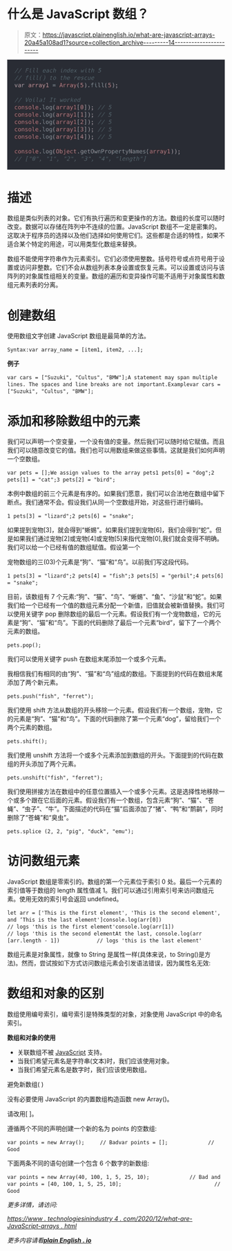 # 什么是 JavaScript 数组？

> 原文：<https://javascript.plainenglish.io/what-are-javascript-arrays-20a45a108ad1?source=collection_archive---------14----------------------->

![](img/9864a53339c3df4ff8f729221329b467.png)

# 描述

数组是类似列表的对象。它们有执行遍历和变更操作的方法。数组的长度可以随时改变。数据可以存储在阵列中不连续的位置。JavaScript 数组不一定是密集的。这取决于程序员的选择以及他们选择如何使用它们。这些都是合适的特性，如果不适合某个特定的用途，可以用类型化数组来替换。

数组不能使用字符串作为元素索引。它们必须使用整数。括号符号或点符号用于设置或访问非整数。它们不会从数组列表本身设置或恢复元素。可以设置或访问与该阵列的对象属性组相关的变量。数组的遍历和变异操作可能不适用于对象属性和数组元素列表的分离。

# 创建数组

使用数组文字创建 JavaScript 数组是最简单的方法。

```
Syntax:var array_name = [item1, item2, ...];
```

**例子**

```
var cars = ["Suzuki", "Cultus", "BMW"];A statement may span multiple lines. The spaces and line breaks are not important.Examplevar cars = ["Suzuki", "Cultus", "BMW"];
```

# 添加和移除数组中的元素

我们可以声明一个空变量，一个没有值的变量。然后我们可以随时给它赋值。而且我们可以随意改变它的值。我们也可以用数组来做这些事情。这就是我们如何声明一个空数组。

```
var pets = [];We assign values to the array pets1 pets[0] = "dog";2 pets[1] = "cat";3 pets[2] = "bird";
```

本例中数组的前三个元素是有序的。如果我们愿意，我们可以合法地在数组中留下断点。我们通常不会。假设我们从同一个空数组开始，对这些行进行编码。

```
1 pets[3] = "lizard";2 pets[6] = "snake";
```

如果提到宠物[3]，就会得到“蜥蜴”。如果我们提到宠物[6]，我们会得到“蛇”。但是如果我们通过宠物[2]或宠物[4]或宠物[5]来指代宠物[0],我们就会变得不明确。我们可以给一个已经有值的数组赋值。假设第一个

宠物数组的三(03)个元素是“狗”、“猫”和“鸟”。以前我们写这段代码。

```
1 pets[3] = "lizard";2 pets[4] = "fish";3 pets[5] = "gerbil";4 pets[6] = "snake";
```

目前，该数组有 7 个元素:“狗”、“猫”、“鸟”、“蜥蜴”、“鱼”、“沙鼠”和“蛇”。如果我们给一个已经有一个值的数组元素分配一个新值，旧值就会被新值替换。我们可以使用关键字 pop 删除数组的最后一个元素。假设我们有一个宠物数组，它的元素是“狗”、“猫”和“鸟”。下面的代码删除了最后一个元素“bird”，留下了一个两个元素的数组。

```
pets.pop();
```

我们可以使用关键字 push 在数组末尾添加一个或多个元素。

我相信我们有相同的由“狗”、“猫”和“鸟”组成的数组。下面提到的代码在数组末尾添加了两个新元素。

```
pets.push("fish", "ferret");
```

我们使用 shift 方法从数组的开头移除一个元素。假设我们有一个数组，宠物，它的元素是“狗”、“猫”和“鸟”。下面的代码删除了第一个元素“dog”，留给我们一个两个元素的数组。

```
pets.shift();
```

我们使用 unshift 方法将一个或多个元素添加到数组的开头。下面提到的代码在数组的开头添加了两个元素。

```
pets.unshift("fish", "ferret");
```

我们使用拼接方法在数组中的任意位置插入一个或多个元素。这是选择性地移除一个或多个跟在它后面的元素。假设我们有一个数组，包含元素“狗”、“猫”、“苍蝇”、“虫子”、“牛”。下面描述的代码在“猫”后面添加了“猪”、“鸭”和“鸸鹋”，同时删除了“苍蝇”和“臭虫”。

```
pets.splice (2, 2, "pig", "duck", "emu");
```

# 访问数组元素

JavaScript 数组是零索引的。数组的第一个元素位于索引 0 处。最后一个元素的索引值等于数组的 length 属性值减 1。我们可以通过引用索引号来访问数组元素。使用无效的索引号会返回 undefined。

```
let arr = ['This is the first element', 'This is the second element', and ‘This is the last element']console.log(arr[0])                              // logs 'this is the first element'console.log(arr[1])                               // logs 'this is the second elementAt the last, console.log(arr [arr.length - 1])            // logs 'this is the last element'
```

数组元素是对象属性，就像 to String 是属性一样(具体来说，to String()是方法)。然而，尝试按如下方式访问数组元素会引发语法错误，因为属性名无效:

# 数组和对象的区别

数组使用编号索引，编号索引是特殊类型的对象，对象使用 JavaScript 中的命名索引。

**数组和对象的使用**

*   关联数组不被 [JavaScript](https://www.technologiesinindustry4.com/) 支持。
*   当我们希望元素名是字符串(文本)时，我们应该使用对象。
*   当我们希望元素名是数字时，我们应该使用数组。

避免新数组( )

没有必要使用 JavaScript 的内置数组构造函数 new Array()。

请改用[ ]。

遵循两个不同的声明创建一个新的名为 points 的空数组:

```
var points = new Array();     // Badvar points = [];             // Good
```

下面两条不同的语句创建一个包含 6 个数字的新数组:

```
var points = new Array(40, 100, 1, 5, 25, 10);             // Bad and var points = [40, 100, 1, 5, 25, 10];                              // Good
```

*更多详情，请访问:*

[*https://www . technologiesinindustry 4 . com/2020/12/what-are-JavaScript-arrays . html*](https://www.technologiesinindustry4.com/2020/12/what-are-javascript-arrays.html)

*更多内容请看*[***plain English . io***](http://plainenglish.io/)